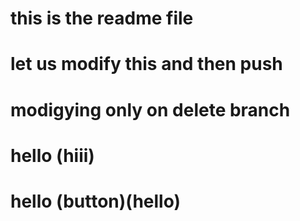 # this is the readme file
# let us modify this and then push
# modigying only on delete branch
# hello (hiii)
# hello (button)(hello)
